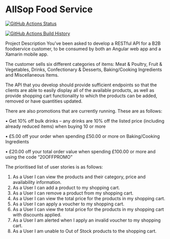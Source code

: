 # AllSop Food Service

[![GitHub Actions Status](https://github.com/Username/Project/workflows/Build/badge.svg?branch=main)](https://github.com/Username/Project/actions)

[![GitHub Actions Build History](https://buildstats.info/github/chart/Username/Project?branch=main&includeBuildsFromPullRequest=false)](https://github.com/Username/Project/actions)

Project Description
You’ve been asked to develop a RESTful API for a B2B foodservice customer, to be consumed by both an Angular web app and a Xamarin mobile app.

The customer sells six different categories of items: Meat & Poultry, Fruit & Vegetables, Drinks, Confectionary & Desserts, Baking/Cooking Ingredients and Miscellaneous Items.

The API that you develop should provide sufficient endpoints so that the clients are able to easily display all of the available products, as well as provide shopping cart functionality to which the products can be added, removed or have quantities updated.


There are also promotions that are currently running. These are as follows:

• Get 10% off bulk drinks – any drinks are 10% off the listed price (including already reduced items) when buying 10 or more

• £5.00 off your order when spending £50.00 or more on Baking/Cooking Ingredients

• £20.00 off your total order value when spending £100.00 or more and using the code “20OFFPROMO”


The prioritised list of user stories is as follows:
1. As a User I can view the products and their category, price and availability information.
2. As a User I can add a product to my shopping cart.
3. As a User I can remove a product from my shopping cart.
4. As a User I can view the total price for the products in my shopping cart.
5. As a User I can apply a voucher to my shopping cart.
6. As a User I can view the total price for the products in my shopping cart with discounts applied.
7. As a User I am alerted when I apply an invalid voucher to my shopping cart.
8. As a User I am unable to Out of Stock products to the shopping cart.
